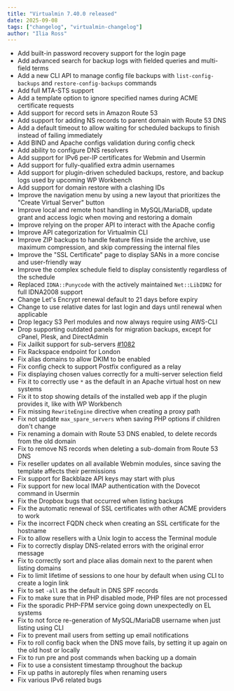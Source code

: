 ```yaml
---
title: "Virtualmin 7.40.0 released"
date: 2025-09-08
tags: ["changelog", "virtualmin-changelog"]
author: "Ilia Ross"
---
```


* Add built-in password recovery support for the login page
* Add advanced search for backup logs with fielded queries and multi-field terms
* Add a new CLI API to manage config file backups with `list-config-backups` and `restore-config-backups` commands
* Add full MTA-STS support
* Add a template option to ignore specified names during ACME certificate requests
* Add support for record sets in Amazon Route 53
* Add support for adding NS records to parent domain with Route 53 DNS
* Add a default timeout to allow waiting for scheduled backups to finish instead of failing immediately
* Add BIND and Apache configs validation during config check
* Add ability to configure DNS resolvers
* Add support for IPv6 per-IP certificates for Webmin and Usermin
* Add support for fully-qualified extra admin usernames
* Add support for plugin-driven scheduled backups, restore, and backup logs used by upcoming WP Workbench
* Add support for domain restore with a clashing IDs
* Improve the navigation menu by using a new layout that prioritizes the "Create Virtual Server" button
* Improve local and remote host handling in MySQL/MariaDB, update grant and access logic when moving and restoring a domain
* Improve relying on the proper API to interact with the Apache config
* Improve API categorization for Virtualmin CLI
* Improve ZIP backups to handle feature files inside the archive, use maximum compression, and skip compressing the internal files
* Improve the "SSL Certificate" page to display SANs in a more concise and user-friendly way
* Improve the complex schedule field to display consistently regardless of the schedule
* Replaced `IDNA::Punycode` with the actively maintained `Net::LibIDN2` for full IDNA2008 support
* Change Let's Encrypt renewal default to 21 days before expiry
* Change to use relative dates for last login and days until renewal when applicable
* Drop legacy S3 Perl modules and now always require using AWS-CLI
* Drop supporting outdated panels for migration backups, except for cPanel, Plesk, and DirectAdmin
* Fix Jailkit support for sub-servers [#1082](https://github.com/virtualmin/virtualmin-gpl/issues/1082)
* Fix Rackspace endpoint for London
* Fix alias domains to allow DKIM to be enabled
* Fix config check to support Postfix configured as a relay
* Fix displaying chosen values correctly for a multi-server selection field
* Fix it to correctly use `*` as the default in an Apache virtual host on new systems
* Fix it to stop showing details of the installed web app if the plugin provides it, like with WP Workbench
* Fix missing `RewriteEngine` directive when creating a proxy path
* Fix not update `max_spare_servers` when saving PHP options if children don't change
* Fix renaming a domain with Route 53 DNS enabled, to delete records from the old domain
* Fix to remove NS records when deleting a sub-domain from Route 53 DNS
* Fix reseller updates on all available Webmin modules, since saving the template affects their permissions
* Fix support for Backblaze API keys may start with plus
* Fix support for new local IMAP authentication with the Dovecot command in Usermin
* Fix the Dropbox bugs that occurred when listing backups
* Fix the automatic renewal of SSL certificates with other ACME providers to work
* Fix the incorrect FQDN check when creating an SSL certificate for the hostname
* Fix to allow resellers with a Unix login to access the Terminal module
* Fix to correctly display DNS-related errors with the original error message
* Fix to correctly sort and place alias domain next to the parent when listing domains
* Fix to limit lifetime of sessions to one hour by default when using CLI to create a login link
* Fix to set `-all` as the default in DNS SPF records
* Fix to make sure that in PHP disabled mode, PHP files are not processed
* Fix the sporadic PHP-FPM service going down unexpectedly on EL systems
* Fix to not force re-generation of MySQL/MariaDB username when just listing using CLI
* Fix to prevent mail users from setting up email notifications
* Fix to roll config back when the DNS move fails, by setting it up again on the old host or locally
* Fix to run pre and post commands when backing up a domain
* Fix to use a consistent timestamp throughout the backup
* Fix up paths in autoreply files when renaming users
* Fix various IPv6 related bugs
